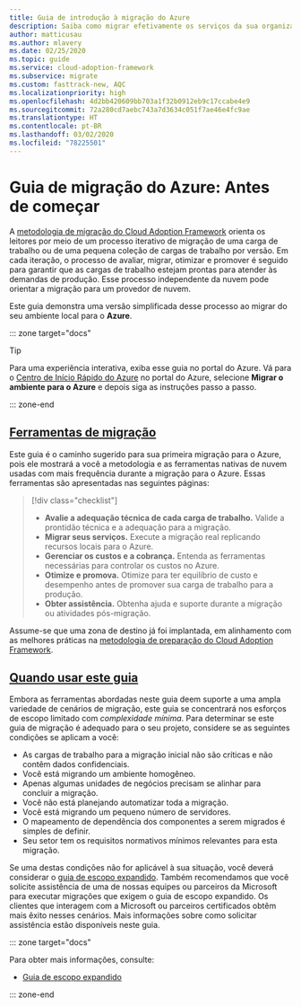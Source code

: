 ```yaml
---
title: Guia de introdução à migração do Azure
description: Saiba como migrar efetivamente os serviços da sua organização para o Azure com orientação passo a passo.
author: matticusau
ms.author: mlavery
ms.date: 02/25/2020
ms.topic: guide
ms.service: cloud-adoption-framework
ms.subservice: migrate
ms.custom: fasttrack-new, AQC
ms.localizationpriority: high
ms.openlocfilehash: 4d2bb420609bb703a1f32b0912eb9c17ccabe4e9
ms.sourcegitcommit: 72a280cd7aebc743a7d3634c051f7ae46e4fc9ae
ms.translationtype: HT
ms.contentlocale: pt-BR
ms.lasthandoff: 03/02/2020
ms.locfileid: "78225501"
---
```

# <a name="azure-migration-guide-before-you-start"></a>Guia de migração do Azure: Antes de começar

A [metodologia de migração do Cloud Adoption Framework](../index.md) orienta os leitores por meio de um processo iterativo de migração de uma carga de trabalho ou de uma pequena coleção de cargas de trabalho por versão. Em cada iteração, o processo de avaliar, migrar, otimizar e promover é seguido para garantir que as cargas de trabalho estejam prontas para atender às demandas de produção. Esse processo independente da nuvem pode orientar a migração para um provedor de nuvem.

Este guia demonstra uma versão simplificada desse processo ao migrar do seu ambiente local para o **Azure**.

::: zone target="docs"

> [!TIP]
> Para uma experiência interativa, exiba esse guia no portal do Azure. Vá para o [Centro de Início Rápido do Azure](https://portal.azure.com/?feature.quickstart=true#blade/Microsoft_Azure_Resources/QuickstartCenterBlade) no portal do Azure, selecione **Migrar o ambiente para o Azure** e depois siga as instruções passo a passo.

::: zone-end

## <a name="migration-tools"></a>[Ferramentas de migração](#tab/MigrationTools)

Este guia é o caminho sugerido para sua primeira migração para o Azure, pois ele mostrará a você a metodologia e as ferramentas nativas de nuvem usadas com mais frequência durante a migração para o Azure. Essas ferramentas são apresentadas nas seguintes páginas:

> [!div class="checklist"]
>
> - **Avalie a adequação técnica de cada carga de trabalho.** Valide a prontidão técnica e a adequação para a migração.
> - **Migrar seus serviços.** Execute a migração real replicando recursos locais para o Azure.
> - **Gerenciar os custos e a cobrança.** Entenda as ferramentas necessárias para controlar os custos no Azure.
> - **Otimize e promova.** Otimize para ter equilíbrio de custo e desempenho antes de promover sua carga de trabalho para a produção.
> - **Obter assistência.** Obtenha ajuda e suporte durante a migração ou atividades pós-migração.

Assume-se que uma zona de destino já foi implantada, em alinhamento com as melhores práticas na [metodologia de preparação do Cloud Adoption Framework](../../ready/index.md).

## <a name="when-to-use-this-guide"></a>[Quando usar este guia](#tab/WhenToUseThisGuide)

Embora as ferramentas abordadas neste guia deem suporte a uma ampla variedade de cenários de migração, este guia se concentrará nos esforços de escopo limitado com _complexidade mínima_. Para determinar se este guia de migração é adequado para o seu projeto, considere se as seguintes condições se aplicam a você:

- As cargas de trabalho para a migração inicial não são críticas e não contêm dados confidenciais.
- Você está migrando um ambiente homogêneo.
- Apenas algumas unidades de negócios precisam se alinhar para concluir a migração.
- Você não está planejando automatizar toda a migração.
- Você está migrando um pequeno número de servidores.
- O mapeamento de dependência dos componentes a serem migrados é simples de definir.
- Seu setor tem os requisitos normativos mínimos relevantes para esta migração.

Se uma destas condições não for aplicável à sua situação, você deverá considerar o [guia de escopo expandido](../expanded-scope/index.md). Também recomendamos que você solicite assistência de uma de nossas equipes ou parceiros da Microsoft para executar migrações que exigem o guia de escopo expandido. Os clientes que interagem com a Microsoft ou parceiros certificados obtêm mais êxito nesses cenários. Mais informações sobre como solicitar assistência estão disponíveis neste guia.

<!-- markdownlint-enable MD033 -->

::: zone target="docs"

Para obter mais informações, consulte:

- [Guia de escopo expandido](../expanded-scope/index.md)

::: zone-end
